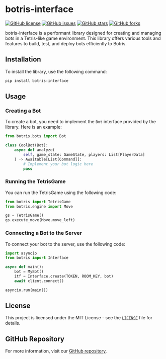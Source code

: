 # botris-interface

[![GitHub license](https://img.shields.io/github/license/lunathanael/botris-interface)](https://github.com/lunathanael/botris-interface/blob/main/LICENSE)
[![GitHub issues](https://img.shields.io/github/issues/lunathanael/botris-interface)](https://github.com/lunathanael/botris-interface/issues)
[![GitHub stars](https://img.shields.io/github/stars/lunathanael/botris-interface?style=social)](https://github.com/lunathanael/botris-interface/stargazers)
[![GitHub forks](https://img.shields.io/github/forks/lunathanael/botris-interface?style=social)](https://github.com/lunathanael/botris-interface/network/members)

botris-interface is a performant library designed for creating and managing bots in a Tetris-like game environment. This library offers various tools and features to build, test, and deploy bots efficiently to Botris.

## Installation

To install the library, use the following command:

```sh
pip install botris-interface
```

## Usage

### Creating a Bot

To create a bot, you need to implement the `Bot` interface provided by the library. Here is an example:

```python
from botris.bots import Bot

class CoolBot(Bot):
    async def analyze(
        self, game_state: GameState, players: List[PlayerData]
    ) -> Awaitable[List[Command]]:
        # Implement your bot logic here
        pass
```

### Running the TetrisGame

You can run the TetrisGame using the following code:

```python
from botris import TetrisGame
from botris.engine import Move

gs = TetrisGame()
gs.execute_move(Move.move_left)
```

### Connecting a Bot to the Server

To connect your bot to the server, use the following code:

```python
import asyncio
from botris import Interface

async def main():
    bot = MyBot()
    itf = Interface.create(TOKEN, ROOM_KEY, bot)
    await client.connect()

asyncio.run(main())
```

## License

This project is licensed under the MIT License - see the [`LICENSE`](command:_github.copilot.openRelativePath?%5B%7B%22scheme%22%3A%22file%22%2C%22authority%22%3A%22%22%2C%22path%22%3A%22%2FC%3A%2FUsers%2Flunat%2FDesktop%2Fbotris-interface%2FLICENSE%22%2C%22query%22%3A%22%22%2C%22fragment%22%3A%22%22%7D%5D "c:\Users\lunat\Desktop\botris-interface\LICENSE") file for details.

## GitHub Repository

For more information, visit our [GitHub repository](https://github.com/lunathanael/botris-interface).